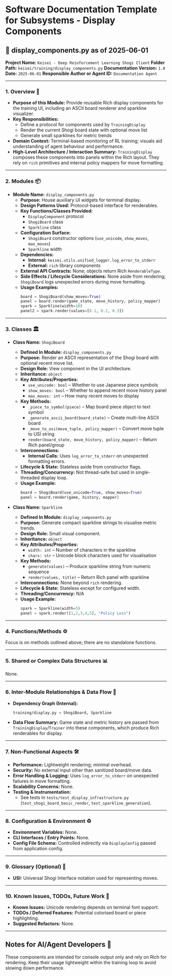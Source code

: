 # Software Documentation Template for Subsystems - Display Components

## 📘 display_components.py as of 2025-06-01

**Project Name:** `Keisei - Deep Reinforcement Learning Shogi Client`
**Folder Path:** `keisei/training/display_components.py`
**Documentation Version:** `1.0`
**Date:** `2025-06-01`
**Responsible Author or Agent ID:** `Documentation Agent`

---

### 1. Overview 📜

* **Purpose of this Module:**
  Provide reusable Rich display components for the training UI, including an ASCII board renderer and sparkline visualizer.
* **Key Responsibilities:**
  - Define a protocol for components used by `TrainingDisplay`
  - Render the current Shogi board state with optional move list
  - Generate small sparklines for metric trends
* **Domain Context:**
  Terminal-based monitoring of RL training; visuals aid understanding of agent behaviour and performance.
* **High-Level Architecture / Interaction Summary:**
  `TrainingDisplay` composes these components into panels within the Rich layout. They rely on `rich` primitives and internal policy mappers for move formatting.

---

### 2. Modules 📦

* **Module Name:** `display_components.py`
  * **Purpose:** House auxiliary UI widgets for terminal display.
  * **Design Patterns Used:** Protocol-based interface for renderables.
  * **Key Functions/Classes Provided:**
    - `DisplayComponent` protocol
    - `ShogiBoard` class
    - `Sparkline` class
  * **Configuration Surface:**
    - `ShogiBoard` constructor options (`use_unicode`, `show_moves`, `max_moves`)
    - `Sparkline` width
  * **Dependencies:**
    * **Internal:** `keisei.utils.unified_logger.log_error_to_stderr`
    * **External:** `rich` library components
  * **External API Contracts:** None; objects return Rich `RenderableType`.
  * **Side Effects / Lifecycle Considerations:** None aside from rendering; `ShogiBoard` logs unexpected errors during move formatting.
  * **Usage Examples:**
    ```python
    board = ShogiBoard(show_moves=True)
    panel = board.render(game_state, move_history, policy_mapper)
    spark = Sparkline(width=10)
    panel2 = spark.render(values=[0.1, 0.2, 0.3])
    ```

---

### 3. Classes 🏛️

* **Class Name:** `ShogiBoard`
  * **Defined In Module:** `display_components.py`
  * **Purpose:** Render an ASCII representation of the Shogi board with optional recent move list.
  * **Design Role:** View component in the UI architecture.
  * **Inheritance:** `object`
  * **Key Attributes/Properties:**
    - `use_unicode: bool` – Whether to use Japanese piece symbols
    - `show_moves: bool` – Whether to append recent move history panel
    - `max_moves: int` – How many recent moves to display
  * **Key Methods:**
    - `_piece_to_symbol(piece)` – Map board piece object to text symbol
    - `_generate_ascii_board(board_state)` – Create multi-line ASCII board
    - `_move_to_usi(move_tuple, policy_mapper)` – Convert move tuple to USI string
    - `render(board_state, move_history, policy_mapper)` – Return Rich panel/group
  * **Interconnections:**
    * **Internal Calls:** Uses `log_error_to_stderr` on unexpected formatting errors.
  * **Lifecycle & State:** Stateless aside from constructor flags.
  * **Threading/Concurrency:** Not thread-safe but used in single-threaded display loop.
  * **Usage Example:**
    ```python
    board = ShogiBoard(use_unicode=True, show_moves=True)
    panel = board.render(game, history, mapper)
    ```

* **Class Name:** `Sparkline`
  * **Defined In Module:** `display_components.py`
  * **Purpose:** Generate compact sparkline strings to visualise metric trends.
  * **Design Role:** Small visual component.
  * **Inheritance:** `object`
  * **Key Attributes/Properties:**
    - `width: int` – Number of characters in the sparkline
    - `chars: str` – Unicode block characters used for visualisation
  * **Key Methods:**
    - `generate(values)` – Produce sparkline string from numeric sequence
    - `render(values, title)` – Return Rich panel with sparkline
  * **Interconnections:** None beyond `rich` rendering.
  * **Lifecycle & State:** Stateless except for configured width.
  * **Threading/Concurrency:** N/A
  * **Usage Example:**
    ```python
    spark = Sparkline(width=5)
    panel = spark.render([1,2,3,4,5], "Policy Loss")
    ```

---

### 4. Functions/Methods ⚙️

Focus is on methods outlined above; there are no standalone functions.

---

### 5. Shared or Complex Data Structures 📊

None.

---

### 6. Inter-Module Relationships & Data Flow 🔄

* **Dependency Graph (Internal):**
  ```
  training/display.py → ShogiBoard, Sparkline
  ```
* **Data Flow Summary:** Game state and metric history are passed from `TrainingDisplay`/`Trainer` into these components, which produce Rich renderables for display.

---

### 7. Non-Functional Aspects 🛠️

* **Performance:** Lightweight rendering; minimal overhead.
* **Security:** No external input other than sanitized board/move data.
* **Error Handling & Logging:** Uses `log_error_to_stderr` on unexpected failures in move formatting.
* **Scalability Concerns:** None.
* **Testing & Instrumentation:**
  * See tests in `tests/test_display_infrastructure.py` (`test_shogi_board_basic_render`, `test_sparkline_generation`).

---

### 8. Configuration & Environment ♻️

* **Environment Variables:** None.
* **CLI Interfaces / Entry Points:** None.
* **Config File Schema:** Controlled indirectly via `DisplayConfig` passed from application config.

---

### 9. Glossary (Optional) 📖

* **USI:** Universal Shogi Interface notation used for representing moves.

---

### 10. Known Issues, TODOs, Future Work 🧭

* **Known Issues:** Unicode rendering depends on terminal font support.
* **TODOs / Deferred Features:** Potential colorised board or piece highlighting.
* **Suggested Refactors:** None.

---

## Notes for AI/Agent Developers 🧠

These components are intended for console output only and rely on Rich for rendering. Keep their usage lightweight within the training loop to avoid slowing down performance.
